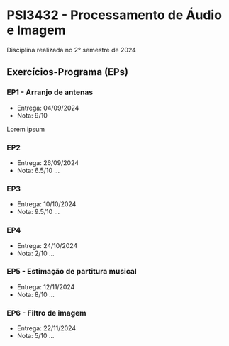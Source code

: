 # PSI3432 - Processamento de Áudio e Imagem

Disciplina realizada no 2° semestre de 2024

## Exercícios-Programa (EPs)

### EP1 - Arranjo de antenas
- Entrega: 04/09/2024
- Nota: 9/10

Lorem ipsum

### EP2
- Entrega: 26/09/2024
- Nota: 6.5/10
...

### EP3
- Entrega: 10/10/2024
- Nota: 9.5/10
...

### EP4
- Entrega: 24/10/2024
- Nota: 2/10
...

### EP5 - Estimação de partitura musical
- Entrega: 12/11/2024
- Nota: 8/10
...

### EP6 - Filtro de imagem
- Entrega: 22/11/2024
- Nota: 5/10
...